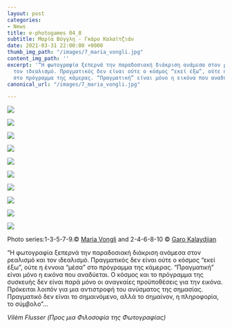 ```yaml
---
layout: post
categories:
- News
title: e-photogames 04_8
subtitle: Μαρία Βόγγλη - Γκάρο Καλαϊτζιάν
date: 2021-03-31 22:00:00 +0000
thumb_img_path: "/images/7_maria_vongli.jpg"
content_img_path: ''
excerpt: '“Η φωτογραφία ξεπερνά την παραδοσιακή διάκριση ανάμεσα στον ρεαλισμό και
  τον ιδεαλισμό. Πραγματικός δεν είναι ούτε ο κόσμος “εκεί έξω”, ούτε η έννοια “μέσα”
  στο πρόγραμμα της κάμερας. “Πραγματική” είναι μόνο η εικόνα που αναδύεται"... '
canonical_url: "/images/7_maria_vongli.jpg"

---
```

![](/images/1_maria_vongli.jpg)

![](/images/02_garo_kalaydjian.jpg)

![](/images/3_maria_vongli.jpg)

![](/images/04_garo_kalaydjian_.jpg)

![](/images/5_maria_vongli.jpg)

![](/images/06-garo_kalaydjian.jpg)

![](/images/7_maria_vongli.jpg)

![](/images/08-garo_kalaydjian.jpg)

![](/images/09-_vongli.jpg)

![](/images/garo_kalaydjian_10.jpg)

Photo series:1-3-5-7-9.© <a href="https://www.facebook.com/maria.vongli" target="blank"> Maria Vongli</a>  and  2-4-6-8-10  © <a href="https://www.facebook.com/gargaro65" target="blank"> Garo Kalaydjian</a>

“Η φωτογραφία ξεπερνά την παραδοσιακή διάκριση ανάμεσα στον ρεαλισμό και τον ιδεαλισμό. Πραγματικός δεν είναι ούτε ο κόσμος “εκεί έξω”, ούτε η έννοια “μέσα” στο πρόγραμμα της κάμερας. “Πραγματική” είναι μόνο η εικόνα που αναδύεται. Ο κόσμος και το πρόγραμμα της συσκευής δεν είναι παρά μόνο οι αναγκαίες προϋποθέσεις για την εικόνα. Πρόκειται λοιπόν για μια αντιστροφή του ανύσματος της σημασίας. Πραγματικό δεν είναι το σημαινόμενο, αλλά το σημαίνον, η πληροφορία, το σύμβολο”…

_Vilém Flusser (Προς μια Φιλοσοφία της Φωτογραφίας)_